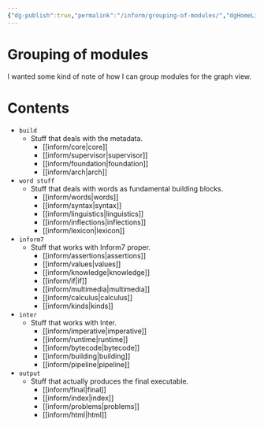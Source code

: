 ```yaml
---
{"dg-publish":true,"permalink":"/inform/grouping-of-modules/","dgHomeLink":true,"dgPassFrontmatter":false}
---
```


# Grouping of modules
I wanted some kind of note of how I can group modules for the graph view.
# Contents
- `build`
	- Stuff that deals with the metadata.
		- [[inform/core|core]]
		- [[inform/supervisor|supervisor]]
		- [[inform/foundation|foundation]]
		- [[inform/arch|arch]]
- `word stuff`
	- Stuff that deals with words as fundamental building blocks.
		- [[inform/words|words]]
		- [[inform/syntax|syntax]]
		- [[inform/linguistics|linguistics]]
		- [[inform/inflections|inflections]]
		- [[inform/lexicon|lexicon]]
- `inform7`
	- Stuff that works with Inform7 proper.
		- [[inform/assertions|assertions]]
		- [[inform/values|values]]
		- [[inform/knowledge|knowledge]]
		- [[inform/if|if]]
		- [[inform/multimedia|multimedia]]
		- [[inform/calculus|calculus]]
		- [[inform/kinds|kinds]]
- `inter`
	- Stuff that works with Inter.
		- [[inform/imperative|imperative]]
		- [[inform/runtime|runtime]]
		- [[inform/bytecode|bytecode]]
		- [[inform/building|building]]
		- [[inform/pipeline|pipeline]]
- `output`
	- Stuff that actually produces the final executable.
		- [[inform/final|final]]
		- [[inform/index|index]]
		- [[inform/problems|problems]]
		- [[inform/html|html]]